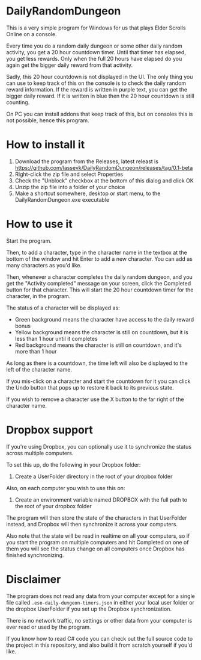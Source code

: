 # DailyRandomDungeon

This is a very simple program for Windows for us that plays Elder Scrolls Online on a console.

Every time you do a random daily dungeon or some other daily random activity, you get a 20 hour countdown timer. Until that timer has elapsed, you get less rewards.
Only when the full 20 hours have elapsed do you again get the bigger daily reward from that activity.

Sadly, this 20 hour countdown is not displayed in the UI. The only thing you can use to keep track of this on the console is to check the daily random reward information.
If the reward is written in purple text, you can get the bigger daily reward. If it is written in blue then the 20 hour countdown is still counting.

On PC you can install addons that keep track of this, but on consoles this is not possible, hence this program.

# How to install it

1. Download the program from the Releases, latest releast is https://github.com/lassevk/DailyRandomDungeon/releases/tag/0.1-beta
2. Right-click the zip file and select Properties
3. Check the "Unblock" checkbox at the bottom of this dialog and click OK
4. Unzip the zip file into a folder of your choice
5. Make a shortcut somewhere, desktop or start menu, to the DailyRandomDungeon.exe executable

# How to use it

Start the program.

Then, to add a character, type in the character name in the textbox at the bottom of the window and hit Enter to add a new character.
You can add as many characters as you'd like.

Then, whenever a character completes the daily random dungeon, and you get the "Activity completed" message on your screen, click the Completed button for that character.
This will start the 20 hour countdown timer for the character, in the program.

The status of a character will be displayed as:

* Green background means the character have access to the daily reward bonus
* Yellow background means the character is still on countdown, but it is less than 1 hour until it completes
* Red background means the character is still on countdown, and it's more than 1 hour

As long as there is a countdown, the time left will also be displayed to the left of the character name.

If you mis-click on a character and start the countdown for it you can click the Undo button that pops up to restore it back to its previous state.

If you wish to remove a character use the X button to the far right of the character name.

# Dropbox support

If you're using Dropbox, you can optionally use it to synchronize the status across multiple computers.

To set this up, do the following in your Dropbox folder:

1. Create a UserFolder directory in the root of your dropbox folder

Also, on each computer you wish to use this on:

1. Create an environment variable named DROPBOX with the full path to the root of your dropbox folder

The program will then store the state of the characters in that UserFolder instead, and Dropbox will then synchronize it across your computers.

Also note that the state will be read in realtime on all your computers, so if you start the program on multiple computers and hit Completed on one of them you will see the status change on all computers once Dropbox has finished synchronizing.

# Disclaimer

The program does not read any data from your computer except for a single file called `.eso-daily-dungeon-timers.json` in either your local user folder or the dropbox UserFolder
if you set up the Dropbox synchronization.

There is no network traffic, no settings or other data from your computer is ever read or used by the program.

If you know how to read C# code you can check out the full source code to the project in this repository, and also build it from scratch yourself if you'd like.
